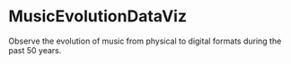 # MusicEvolutionDataViz
Observe the evolution of music from physical to digital formats during the past 50 years. 
